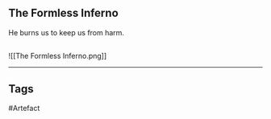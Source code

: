 ## The Formless Inferno
He burns us to keep us from harm.
## 
![[The Formless Inferno.png]]

---
## Tags
#Artefact